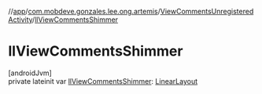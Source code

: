 //[app](../../../index.md)/[com.mobdeve.gonzales.lee.ong.artemis](../index.md)/[ViewCommentsUnregisteredActivity](index.md)/[llViewCommentsShimmer](ll-view-comments-shimmer.md)

# llViewCommentsShimmer

[androidJvm]\
private lateinit var [llViewCommentsShimmer](ll-view-comments-shimmer.md): [LinearLayout](https://developer.android.com/reference/kotlin/android/widget/LinearLayout.html)
